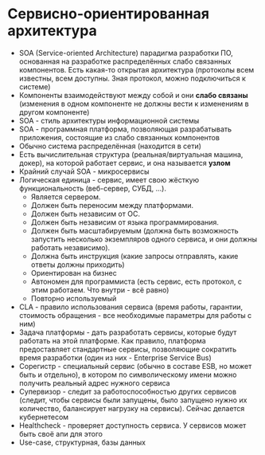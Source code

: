 # Сервисно-ориентированная архитектура
- SOA (Service-oriented Architecture) парадигма разработки ПО, основанная на разработке распределённых слабо связанных компонентов. Есть какая-то открытая архитектура (протоколы всем известны, всем доступны. Зная протокол, можно подключиться к системе)
- Компоненты взаимодействуют между собой и они **слабо связаны** (изменения в одном компоненте не должны вести к изменениям в другом компоненте)
- SOA - стиль архитектуры информационной системы
- SOA - программная платформа, позволяющая разрабатывать приложения, состоящие из слабо связанных компонентов
- Обычно система распределённая (находится в сети)
- Есть вычислительная структура (реальная/виртуальная машина, докер), на которой работает сервис, и она называется **узлом**
- Крайний случай SOA - микросервисы
- Логическая единица - сервис, имеет свою жёсткую функциональность (веб-сервер, СУБД, ...). 
	- Является сервером.
	- Должен быть переносим между платформами. 
	- Должен быть независим от ОС. 
	- Должен быть независим от языка программирования. 
	- Должен быть масштабируемым (должна быть возможность запустить несколько экземпляров одного сервиса, и они должны работать независимо). 
	- Должна быть инструкция (какие запросы отправлять, какие ответы должны приходить)
	- Ориентирован на бизнес
	- Автономен для программиста (есть сервис, есть протокол, с этим работаем. Что внутри - всё равно)
	- Повторно используемый
- CLA - правило использования сервиса (время работы, гарантии, стоимость обращения - все необходимые параметры для работы с ним)
- Задача платформы - дать разработать сервисы, которые будут работать на этой платформе. Как правило, платформа предоставляет стандартные сервисы, позволяющие сократить время разработки (один из них - Enterprise Service Bus)
- Сорегистр - специальный сервис (обычно в составе ESB, но может быть и отдельно), в котором по символическому имени можно получить реальный адрес нужного сервиса
- Супервизор - следит за работоспособностью других сервисов (следит, чтобы сервисы были запущены, было запущено нужно их количество, балансирует нагрузку на сервисы). Сейчас делается кубернетесом
- Healthcheck - проверяет доступность сервиса. У сервисов может быть своё апи для этого
- Use-case, структурная, базы данных
